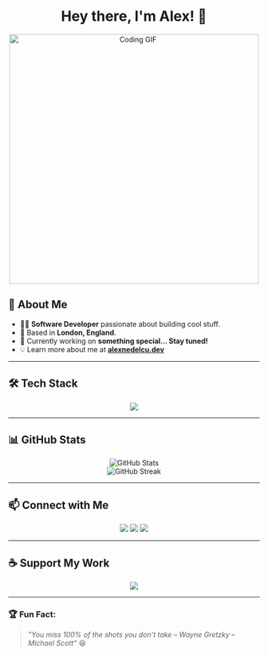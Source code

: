 <h1 align="center">Hey there, I'm Alex! 👋</h1>
<p align="center">
  <img src="https://media.giphy.com/media/QTfX9Ejfra3ZmNxh6B/giphy.gif" width="500" alt="Coding GIF">
</p>

## 🚀 About Me  
- 👨‍💻 **Software Developer** passionate about building cool stuff.  
- 📍 Based in **London, England**.  
- 🔧 Currently working on **something special... Stay tuned!**  
- 💡 Learn more about me at **[alexnedelcu.dev](https://alexnedelcu.dev)**  

---

## 🛠 Tech Stack  
<p align="center">
  <img src="https://skillicons.dev/icons?i=javascript,typescript,react,nextjs,nodejs,python,go,graphql,docker,aws,git" />
</p>

---

## 📊 GitHub Stats  
<p align="center">
  <img src="https://github-readme-stats.vercel.app/api?username=alexnedelcu&show_icons=true&theme=radical" alt="GitHub Stats" />
  <br/>
  <img src="https://github-readme-streak-stats.herokuapp.com/?user=alexnedelcu&theme=radical" alt="GitHub Streak" />
</p>

---

## 📫 Connect with Me  
<p align="center">
  <a href="https://linkedin.com/in/alexnedelcu" target="_blank"><img src="https://img.shields.io/badge/-LinkedIn-blue?style=flat-square&logo=linkedin" /></a>
  <a href="https://twitter.com/alexnedelcu" target="_blank"><img src="https://img.shields.io/badge/-Twitter-blue?style=flat-square&logo=twitter" /></a>
  <a href="https://alexnedelcu.dev" target="_blank"><img src="https://img.shields.io/badge/-Portfolio-24292F?style=flat-square&logo=google-chrome" /></a>
</p>

---

## ☕ Support My Work  
<p align="center">
  <a href="https://buymeacoffee.com/notwally" target="_blank">
    <img src="https://img.shields.io/badge/Buy%20Me%20a%20Coffee-F39C12?style=flat-square&logo=buy-me-a-coffee" />
  </a>
</p>

---

### 🏆 Fun Fact:  
> *"You miss 100% of the shots you don’t take – Wayne Gretzky – Michael Scott"* 😆
